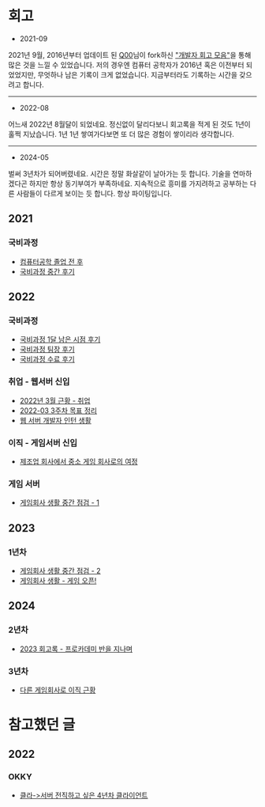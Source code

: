 # 회고
- 2021-09<br>

2021년 9월, 2016년부터 업데이트 된 [Q00](https://github.com/Q00)님이 fork하신 ["개발자 회고 모음"](https://github.com/Q00/developers-retrospective)을 통해 많은 것을 느낄 수 있었습니다.
저의 경우엔 컴퓨터 공학자가 2016년 혹은 이전부터 되었었지만, 무엇하나 남은 기록이 크게 없었습니다.
지금부터라도 기록하는 시간을 갖으려고 합니다.
***
- 2022-08<br>

어느새 2022년 8월달이 되었네요. 정신없이 달리다보니 회고록을 적게 된 것도 1년이 훌쩍 지났습니다. 
1년 1년 쌓여가다보면 또 더 많은 경험이 쌓이리라 생각합니다. 

***
- 2024-05<br>

벌써 3년차가 되어버렸네요. 시간은 정말 화살같이 날아가는 듯 합니다. 기술을 연마하겠다곤 하지만 항상 동기부여가 부족하네요. 
지속적으로 흥미를 가지려하고 공부하는 다른 사람들이 다르게 보이는 듯 합니다. 항상 파이팅입니다.

## 2021
### 국비과정
- [컴퓨터공학 졸업 전 후](https://velog.io/@robolab1902/%EA%B5%AD%EB%B9%84%EA%B3%BC%EC%A0%95%EC%9D%84-%EB%93%A3%EA%B8%B0-%EC%9D%B4%EC%A0%84%EC%9D%84-%EC%83%9D%EA%B0%81%ED%95%98%EB%A9%B0)
- [국비과정 중간 후기](https://velog.io/@robolab1902/%EA%B5%AD%EB%B9%84%EA%B3%BC%EC%A0%95-%EC%A4%91%EA%B0%84-%ED%9B%84%EA%B8%B0)

## 2022
### 국비과정
- [국비과정 1달 남은 시점 후기](https://velog.io/@robolab1902/%EA%B5%AD%EB%B9%84%EA%B3%BC%EC%A0%95-1%EB%8B%AC-%EB%82%A8%EC%9D%80-%EC%8B%9C%EC%A0%90-%ED%9B%84%EA%B8%B0)
- [국비과정 팀장 후기](https://velog.io/@robolab1902/%EA%B5%AD%EB%B9%84%EA%B3%BC%EC%A0%95-%ED%8C%80%EC%9E%A5-%ED%9B%84%EA%B8%B0)
- [국비과정 수료 후기](https://velog.io/@robolab1902/%EA%B5%AD%EB%B9%84%EA%B3%BC%EC%A0%95-%EC%88%98%EB%A3%8C-%ED%9B%84%EA%B8%B0)
### 취업 - 웹서버 신입
- [2022년 3월 근황 - 취업](https://velog.io/@robolab1902/2022%EB%85%84-3%EC%9B%94-%EA%B7%BC%ED%99%A9-%EC%B7%A8%EC%97%85)
- [2022-03 3주차 목표 정리](https://velog.io/@robolab1902/2022-03-3%EC%A3%BC%EC%B0%A8-%EB%AA%A9%ED%91%9C-%EC%A0%95%EB%A6%AC)
- [웹 서버 개발자 인턴 생활](https://velog.io/@robolab1902/%EC%84%9C%EB%B2%84-%EA%B0%9C%EB%B0%9C%EC%9E%90-%EC%9D%B8%ED%84%B4-%EC%83%9D%ED%99%9C)
### 이직 - 게임서버 신입
- [제조업 회사에서 중소 게임 회사로의 여정](https://velog.io/@robolab1902/%EC%A0%9C%EC%A1%B0%EC%97%85-%ED%9A%8C%EC%82%AC%EC%97%90%EC%84%9C-%EC%A4%91%EC%86%8C-%EA%B2%8C%EC%9E%84-%ED%9A%8C%EC%82%AC%EB%A1%9C%EC%9D%98-%EC%97%AC%EC%A0%95)
### 게임 서버
- [게임회사 생활 중간 점검 - 1](https://velog.io/@robolab1902/%EA%B2%8C%EC%9E%84%ED%9A%8C%EC%82%AC-%EC%83%9D%ED%99%9C-1%EA%B0%9C%EC%9B%94)

## 2023
### 1년차
- [게임회사 생활 중간 점검 - 2](https://velog.io/@robolab1902/%EA%B2%8C%EC%9E%84%ED%9A%8C%EC%82%AC-%EC%83%9D%ED%99%9C-%EC%A4%91%EA%B0%84-%EC%A0%90%EA%B2%80-2-%EC%9E%91%EC%84%B1-%EC%A4%91)
- [게임회사 생활 - 게임 오픈!](https://velog.io/@robolab1902/%EA%B2%8C%EC%9E%84%ED%9A%8C%EC%82%AC-%EC%83%9D%ED%99%9C-%EA%B2%8C%EC%9E%84-%EC%98%A4%ED%94%88)

## 2024
### 2년차
- [2023 회고록 - 프로카데미 반을 지나며](https://velog.io/@robolab1902/2023-%ED%9A%8C%EA%B3%A0%EB%A1%9D-%ED%94%84%EB%A1%9C%EC%B9%B4%EB%8D%B0%EB%AF%B8-%EB%B0%98%EC%9D%84-%EC%A7%80%EB%82%98%EB%A9%B0)
### 3년차
- [다른 게임회사로 이직 근황](https://velog.io/@robolab1902/%EB%8B%A4%EB%A5%B8-%EA%B2%8C%EC%9E%84%ED%9A%8C%EC%82%AC%EB%A1%9C-%EC%9D%B4%EC%A7%81-%EA%B7%BC%ED%99%A9)

# 참고했던 글
## 2022
### OKKY
- [클라->서버 전직하고 싶은 4년차 클라이언트](https://okky.kr/articles/789560)
